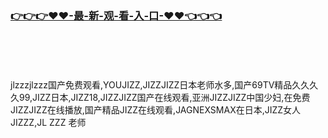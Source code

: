 ### [👉👉👉♥♥-最-新-观-看-入-口-♥♥👈👈👈](https://mrddrm.github.io/jizz.html)
<br></br><br></br>
jlzzzjlzzz国产免费观看,YOUJIZZ,JIZZJIZZ日本老师水多,国产69TV精品久久久久99,JIZZ日本,JIZZ18,JIZZJIZZ国产在线观看,亚洲JIZZJIZZ中国少妇,在免费JIZZJIZZ在线播放,国产精品JIZZ在线观看,JAGNEXSMAX在日本,JIZZ女人JIZZZ,JL ZZZ 老师
